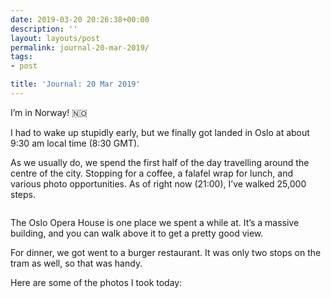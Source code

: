 ```yaml
---
date: 2019-03-20 20:26:38+00:00
description: ''
layout: layouts/post
permalink: journal-20-mar-2019/
tags:
- post

title: 'Journal: 20 Mar 2019'
---
```


<p>I’m in Norway! 🇳🇴</p>
<p>I had to wake up stupidly early, but we finally got landed in Oslo at about 9:30 am local time (8:30 GMT).</p>
<p>As we usually do, we spend the first half of the day travelling around the centre of the city. Stopping for a coffee, a falafel wrap for lunch, and various photo opportunities. As of right now (21:00), I’ve walked 25,000 steps.</p>
<p><img src="https://cdn.chrishannah.me/images/2019/03/3A253421-B288-4C15-99AB-25341E504891.jpeg" alt="" /></p>
<p>The Oslo Opera House is one place we spent a while at. It’s a massive building, and you can walk above it to get a pretty good view.</p>
<p>For dinner, we got went to a burger restaurant. It was only two stops on the tram as well, so that was handy.</p>
<p>Here are some of the photos I took today:</p>
<p><img src="https://cdn.chrishannah.me/images/2019/03/11E2208A-3AB6-4759-8EE0-83062FD6A4EC.jpeg" alt="" /></p>
<p><img src="https://cdn.chrishannah.me/images/2019/03/912DC760-269A-4B88-842D-71921E60D910.jpeg" alt="" /></p>
<p><img src="https://cdn.chrishannah.me/images/2019/03/7D833EB9-11A8-4556-9585-C8EC24058E71.jpeg" alt="" /></p>
<p><img src="https://cdn.chrishannah.me/images/2019/03/D23042BA-4565-4DF6-B741-D9EB13DD0E00.jpeg" alt="" /></p>

